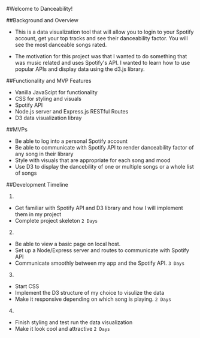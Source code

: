 #Welcome to Danceability!

##Background and Overview
* This is a data visualization tool that will allow you to login to your Spotify account, get your top tracks and see their danceability factor. You will see the most danceable songs rated. 

* The motivation for this project was that I wanted to do something that was music related and uses Spotify's API. I wanted to learn how to use popular APIs and display data using the d3.js library.

##Functionality and MVP Features
* Vanilla JavaScipt for functionality
* CSS for styling and visuals
* Spotify API 
* Node.js server and Express.js RESTful Routes
* D3 data visualization libray

##MVPs
* Be able to log into a personal Spotify account
* Be able to communicate with Spotify API to render danceability factor of any song in their library
* Style with visuals that are appropriate for each song and mood
* Use D3 to display the dancebility of one or multiple songs or a whole list of songs

##Development Timeline

1)
* Get familiar with Spotify API and D3 library and how I will implement them in my project
* Complete project skeleton `2 Days`

2)
* Be able to view a basic page on local host. 
* Set up a Node/Express server and routes to communicate with Spotify API
* Communicate smoothly between my app and the Spotify API. `3 Days`

3)
* Start CSS
* Implement the D3 structure of my choice to visulize the data
* Make it responsive depending on which song is playing. `2 Days` 

4)
* Finish styling and test run the data visualization
* Make it look cool and attractive `2 Days`

<!-- ![alt text](https://wireframe.cc/fiakf2) -->
